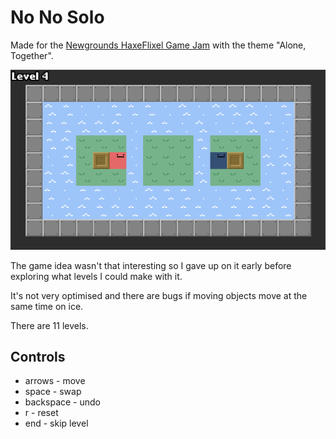 # No No Solo

Made for the [Newgrounds HaxeFlixel Game Jam](https://www.newgrounds.com/bbs/topic/1450269) with the theme "Alone, Together".

![alt text](/assets/images/gameplay.gif)

The game idea wasn't that interesting so I gave up on it early before exploring what levels I could make with it.

It's not very optimised and there are bugs if moving objects move at the same time on ice.

There are 11 levels.

## Controls
* arrows - move
* space - swap
* backspace - undo
* r - reset
* end - skip level